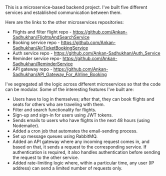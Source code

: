 This is a microservice-based backend project. I've built five different services and established communication between them.

Here are the links to the other microservices repositories:

- Flights and filter flight repo - https://github.com/Ankan-Sadhukhan/FlightsAndSearchService
- Booking service repo - https://github.com/Ankan-Sadhukhan/AirTicketBookingService
- Auth service repo - https://github.com/Ankan-Sadhukhan/Auth_Service
- Reminder service  repo- https://github.com/Ankan-Sadhukhan/ReminderService
- API gateway repo - https://github.com/Ankan-Sadhukhan/API_Gateway_For_AIrline_Booking


I've segregated all the logic across different microservices so that the code can be modular. Some of the interesting features I've built are:

- Users have to log in themselves; after that, they can book flights and seats for others who are traveling with them.
- Filter and search functionality for flights.
- Sign-up and sign-in for users using JWT tokens.
- Sends emails to users who have flights in the next 48 hours (using Nodemailer).
- Added a cron job that automates the email-sending process.
- Set up message queues using RabbitMQ.
- Added an API gateway where any incoming request comes in, and based on that, it sends a request to the corresponding service. If authentication is required, it also handles authentication before sending the request to the other service.
- Added rate-limiting logic where, within a particular time, any user (IP address) can send a limited number of requests only.
